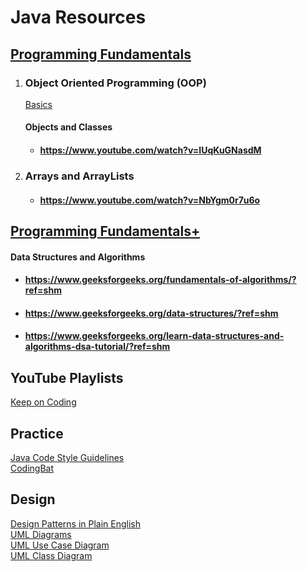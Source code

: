 # 					**Java  Resources** 

## <u>Programming Fundamentals</u>

1. ### Object Oriented Programming (OOP)

   [Basics](https://www.youtube.com/watch?v=1ONhXmQuWP8)

   

   #### Objects and Classes

   - #### https://www.youtube.com/watch?v=IUqKuGNasdM

1. ### Arrays and ArrayLists
   - #### https://www.youtube.com/watch?v=NbYgm0r7u6o


## <u>Programming Fundamentals+</u>

#### Data Structures and Algorithms
  - #### https://www.geeksforgeeks.org/fundamentals-of-algorithms/?ref=shm
  - #### https://www.geeksforgeeks.org/data-structures/?ref=shm
  - #### https://www.geeksforgeeks.org/learn-data-structures-and-algorithms-dsa-tutorial/?ref=shm

## YouTube Playlists

[Keep on Coding](https://www.youtube.com/playlist?list=PLuVT2Ug8ISOUeumoUczDqraT_EO6qFdWt)

## Practice
[Java Code Style Guidelines](https://www.cs.cornell.edu/courses/JavaAndDS/JavaStyle.html#Indentation)  
[CodingBat](https://codingbat.com/java)

## Design
[Design Patterns in Plain English](https://www.youtube.com/watch?v=NU_1StN5Tkk)  
[UML Diagrams](https://www.youtube.com/watch?v=WnMQ8HlmeXc)  
[UML Use Case Diagram](https://www.youtube.com/watch?v=zid-MVo7M-E)  
[UML Class Diagram](https://www.youtube.com/watch?v=UI6lqHOVHic)  




